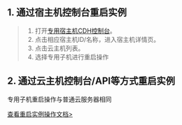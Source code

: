 ## 1. 通过宿主机控制台重启实例

> 1. 打开[专用宿主机CDH控制台](http://console.tcecqpoc.fsphere.cn/cvm/cdh)。
> 2. 点击相应宿主机ID/名称，进入宿主机详情页。
> 3. 点击云主机列表。
> 4. 选择专用子机进行重启操作



## 2. 通过云主机控制台/API等方式重启实例

专用子机重启操作与普通云服务器相同

[查看重启实例操作文档>](http://tcecqpoc.fsphere.cn/doc/product/213/4928)

